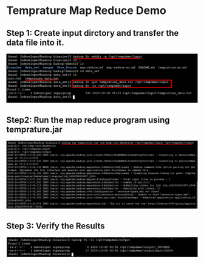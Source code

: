 # Temprature Map Reduce Demo

## Step 1: Create input dirctory and transfer the data file into it.
![Alt text](/images/Temp_Screenshot_1.png?raw=true "hadoop MR example")

## Step2: Run the map reduce program using temprature.jar 
![Alt text](/images/Temp_Screenshot_2.png?raw=true "hadoop MR example")

## Step 3: Verify the Results
![Alt text](/images/Temp_Screenshot_3.png?raw=true "hadoop MR example")
